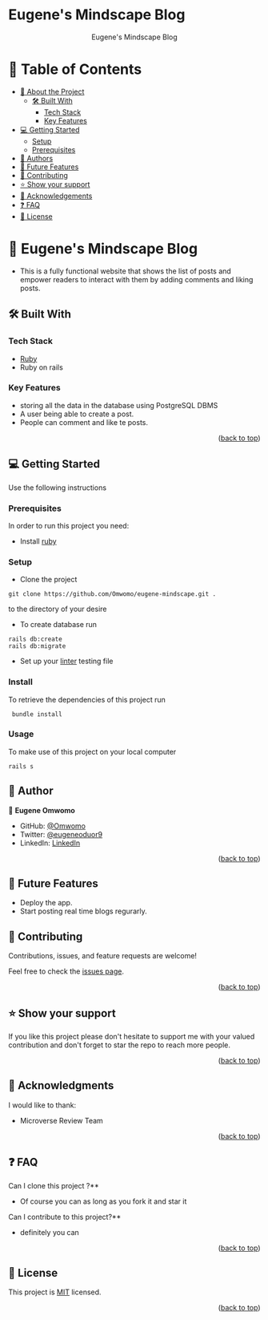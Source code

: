 # Eugene's Mindscape Blog

<a name="readme-top"></a>

<div align="center">
  <p>Eugene's Mindscape Blog</p>
</div>

<a name="readme-top"></a>

# 📗 Table of Contents

- [📖 About the Project](#about-project)
  - [🛠 Built With](#built-with)
    - [Tech Stack](#tech-stack)
    - [Key Features](#key-features)
- [💻 Getting Started](#getting-started)
  - [Setup](#setup)
  - [Prerequisites](#prerequisites)
- [👥 Authors](#authors)
- [🔭 Future Features](#future-features)
- [🤝 Contributing](#contributing)
- [⭐️ Show your support](#support)
- [🙏 Acknowledgements](#acknowledgements)
- [❓ FAQ](#faq)
- [📝 License](#license)

# 📖 Eugene's Mindscape Blog <a name="about-project"></a>

- This is a fully functional website that shows the list of posts and empower readers to interact with them by adding comments and liking posts.


## 🛠 Built With <a name="built-with"></a>

### Tech Stack <a name="tech-stack"></a>

- [Ruby](https://rubocop.org/)
- Ruby on rails

<!-- Features -->

### Key Features <a name="key-features"></a>

- storing all the data in the database using PostgreSQL DBMS
- A user being able to create a post.
- People can comment and like te posts.

<p align="right">(<a href="#readme-top">back to top</a>)</p>

<!-- GETTING STARTED -->

## 💻 Getting Started <a name="getting-started"></a>

Use the following instructions

### Prerequisites

In order to run this project you need:

- Install [ruby](https://rubocop.org/)

### Setup

- Clone the project
```
git clone https://github.com/Omwomo/eugene-mindscape.git .
```
to the directory of your desire

- To create database run
```
rails db:create
rails db:migrate
```

- Set up your [linter](https://github.com/microverseinc/linters-config/blob/master/ruby/) testing file

### Install

To retrieve the dependencies of this project run
```
 bundle install
```

### Usage

To make use of this project on your local computer
```
rails s
```

## 👥 Author <a name="author"></a>

👤 **Eugene Omwomo**

- GitHub: [@Omwomo](https://github.com/Omwomo)
- Twitter: [@eugeneoduor9](https://twitter.com/eugeneoduor9)
- LinkedIn: [LinkedIn](https://linkedin.com/in/Omwomo)


<p align="right">(<a href="#readme-top">back to top</a>)</p>

## 🔭 Future Features
- Deploy the app.
- Start posting real time blogs regurarly.

## 🤝 Contributing <a name="contributing"></a>

Contributions, issues, and feature requests are welcome!

Feel free to check the [issues page](https://github.com/Omwomo/eugene-mindscape/issues).

<p align="right">(<a href="#readme-top">back to top</a>)</p>

## ⭐️ Show your support <a name="support"></a>

If you like this project please don't hesitate to support me with your valued contribution and don't forget to star the repo to reach more
people.

<p align="right">(<a href="#readme-top">back to top</a>)</p>

## 🙏 Acknowledgments <a name="acknowledgements"></a>

I would like to thank:
- Microverse Review Team

<p align="right">(<a href="#readme-top">back to top</a>)</p>

## ❓ FAQ <a name="faq"></a>

Can I clone this project ?\*\*

- Of course you can as long as you fork it and star it

Can I contribute to this project?\*\*

- definitely you can

<p align="right">(<a href="#readme-top">back to top</a>)</p>

## 📝 License <a name="license"></a>

This project is [MIT](MIT.md) licensed.

<p align="right">(<a href="#readme-top">back to top</a>)</p>
